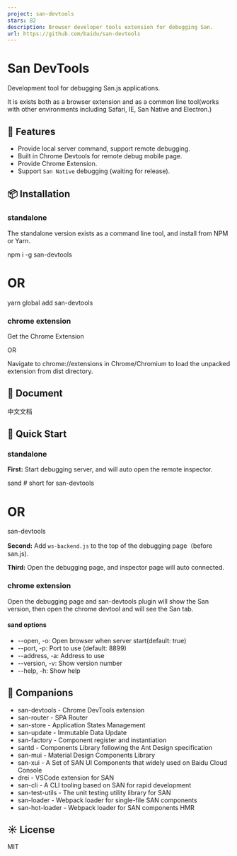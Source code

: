 ```yaml
---
project: san-devtools
stars: 82
description: Browser developer tools extension for debugging San.
url: https://github.com/baidu/san-devtools
---
```


San DevTools
============

Development tool for debugging San.js applications.

It is exists both as a browser extension and as a common line tool(works with other environments including Safari, IE, San Native and Electron.)

🎉 Features
-----------

-   Provide local server command, support remote debugging.
-   Built in Chrome Devtools for remote debug mobile page.
-   Provide Chrome Extension.
-   Support `San Native` debugging (waiting for release).

📦 Installation
---------------

### standalone

The standalone version exists as a command line tool, and install from NPM or Yarn.

npm i -g san-devtools 
# OR
yarn global add san-devtools

### chrome extension

Get the Chrome Extension

OR

Navigate to chrome://extensions in Chrome/Chromium to load the unpacked extension from dist directory.

📖 Document
-----------

中文文档

🤝 Quick Start
--------------

### standalone

**First:** Start debugging server, and will auto open the remote inspector.

sand # short for san-devtools
# OR
san-devtools

**Second:** Add `ws-backend.js` to the top of the debugging page（before san.js).

**Third:** Open the debugging page, and inspector page will auto connected.

### chrome extension

Open the debugging page and san-devtools plugin will show the San version, then open the chrome devtool and will see the San tab.

#### sand options

-   \--open, -o: Open browser when server start(default: true)
-   \--port, -p: Port to use (default: 8899)
-   \--address, -a: Address to use
-   \--version, -v: Show version number
-   \--help, -h: Show help

🍻 Companions
-------------

-   san-devtools - Chrome DevTools extension
-   san-router - SPA Router
-   san-store - Application States Management
-   san-update - Immutable Data Update
-   san-factory - Component register and instantiation
-   santd - Components Library following the Ant Design specification
-   san-mui - Material Design Components Library
-   san-xui - A Set of SAN UI Components that widely used on Baidu Cloud Console
-   drei - VSCode extension for SAN
-   san-cli - A CLI tooling based on SAN for rapid development
-   san-test-utils - The unit testing utility library for SAN
-   san-loader - Webpack loader for single-file SAN components
-   san-hot-loader - Webpack loader for SAN components HMR

☀️ License
----------

MIT
